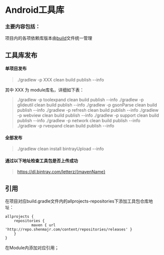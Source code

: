 Android工具库
=========
### 主要内容包括：

项目内的各项依赖库版本由[build](./build.gradle)文件统一管理

工具库发布
---------
#### 单项目发布
> ./gradlew -p XXX clean build publish --info
 
其中 XXX 为 module库名，详细如下表：

>./gradlew -p toolexpand clean build publish --info
./gradlew -p glideutil clean build publish --info
./gradlew -p gsonParse clean build publish --info
./gradlew -p refresh clean build publish --info
./gradlew -p webview clean build publish --info
./gradlew -p support clean build publish --info
./gradlew -p network clean build publish --info
./gradlew -p rvexpand clean build publish --info

#### 全部发布
>./gradlew clean install bintrayUpload --info

#### 通过以下地址检查工具包是否上传成功
>https://dl.bintray.com/letterz/{mavenName}

引用
---------
在项目对应build.gradle文件内的allprojects-repositories下添加工具包仓库地址：
````
allprojects {
    repositories {
            maven { url 'http://repo.shenmajr.com/content/repositories/releases' }
    }
}
````
在Module内添加对应引用；
